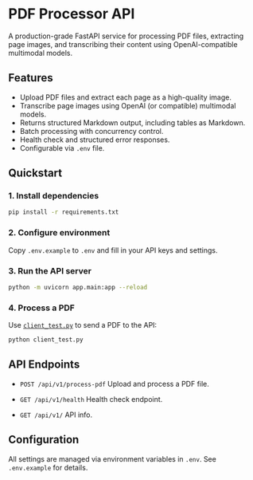 # PDF Processor API

A production-grade FastAPI service for processing PDF files, extracting page images, and transcribing their content using OpenAI-compatible multimodal models.

## Features

- Upload PDF files and extract each page as a high-quality image.
- Transcribe page images using OpenAI (or compatible) multimodal models.
- Returns structured Markdown output, including tables as Markdown.
- Batch processing with concurrency control.
- Health check and structured error responses.
- Configurable via `.env` file.

## Quickstart

### 1. Install dependencies

```sh
pip install -r requirements.txt
```

### 2. Configure environment

Copy `.env.example` to `.env` and fill in your API keys and settings.

### 3. Run the API server

```sh
python -m uvicorn app.main:app --reload
```

### 4. Process a PDF

Use [`client_test.py`](client_test.py) to send a PDF to the API:

```sh
python client_test.py
```

## API Endpoints

- `POST /api/v1/process-pdf`
  Upload and process a PDF file.

- `GET /api/v1/health`
  Health check endpoint.

- `GET /api/v1/`
  API info.

## Configuration

All settings are managed via environment variables in `.env`. See `.env.example` for details.
